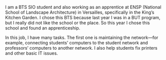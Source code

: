 I am a BTS SIO student and also working as an apprentice at ENSP (National School of Landscape Architecture) in Versailles, specifically in the King’s Kitchen Garden. I chose this BTS because last year I was in a BUT program, but I really did not like the school or the place. So this year I chose this school and found an apprenticeship.

In this job, I have many tasks. The first one is maintaining the network—for example, connecting students’ computers to the student network and professors’ computers to another network. I also help students fix printers and other basic IT issues.

